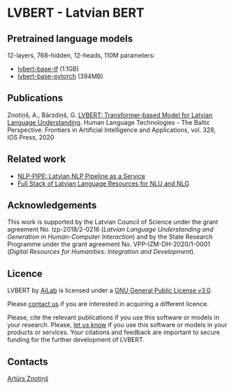# LVBERT - Latvian BERT

## Pretrained language models

12-layers, 768-hidden, 12-heads, 110M parameters:
- [lvbert-base-tf](http://nlp.ailab.lv:9090/lvbert/lvbert_tf.tar.gz) (1.1GB)
- [lvbert-base-pytorch](http://nlp.ailab.lv:9090/lvbert/lvbert_pytorch.tar.gz) (394MB)

## Publications

Znotiņš, A., Bārzdiņš, G. [LVBERT: Transformer-based Model for Latvian Language Understanding](http://ebooks.iospress.nl/volumearticle/55531). Human Language Technologies - The Baltic Perspective. Frontiers in Artificial Intelligence and Applications, vol. 328, IOS Press, 2020

## Related work

- [NLP-PIPE: Latvian NLP Pipeline as a Service](https://github.com/LUMII-AILab/nlp-pipe)
- [Full Stack of Latvian Language Resources for NLU and NLG](https://github.com/LUMII-AILab/FullStack)

## Acknowledgements

This work is supported by the Latvian Council of Science under the grant agreement No. lzp-2018/2-0216 (*Latvian Language Understanding and Generation in Human-Computer Interaction*) and by the State Research Programme under the grant agreement No. VPP-IZM-DH-2020/1-0001 (*Digital Resources for Humanities: Integration and Development*).

## Licence

LVBERT by [AiLab](http://ailab.lv) is licensed under a [GNU General Public License v3.0](https://www.gnu.org/licenses/gpl-3.0.en.html).

Please [contact us](mailto:arturs.znotins@lumii.lv) if you are interested in acquiring a different licence.

Please, cite the relevant publications if you use this software or models in your research. Please, [let us know](mailto:arturs.znotins@lumii.lv) if you use this software or models in your products or services. Your citations and feedback are important to secure funding for the further development of LVBERT.

## Contacts

[Artūrs Znotiņš](mailto:arturs.znotins@lumii.lv)
